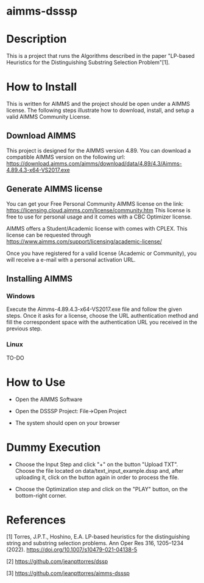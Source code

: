 # aimms-dsssp

# Description

This is a project that runs the Algorithms described in the paper "LP-based Heuristics for the Distinguishing Substring Selection Problem"[1].


# How to Install

This is written for AIMMS and the project should be open under a AIMMS license. The following steps illustrate how to download, install, and setup a valid AIMMS Community License. 

## Download AIMMS

This project is designed for the AIMMS version 4.89.
You can download a compatible AIMMS version on the following url: https://download.aimms.com/aimms/download/data/4.89/4.3/Aimms-4.89.4.3-x64-VS2017.exe

## Generate AIMMS license

You can get your Free Personal Community AIMMS license on the link: https://licensing.cloud.aimms.com/license/community.htm
This license is free to use for personal usage and it comes with a CBC Optimizer license.

AIMMS offers a Student/Academic license with comes with CPLEX. This license can be requested through https://www.aimms.com/support/licensing/academic-license/

Once you have registered for a valid license (Academic or Community), you will receive a e-mail with a personal activation URL.

## Installing AIMMS

### Windows

Execute the Aimms-4.89.4.3-x64-VS2017.exe file and follow the given steps. Once it asks for a license, choose the URL authentication method and fill the correspondent space with the authentication URL you received in the previous step. 

### Linux

TO-DO

# How to Use

* Open the AIMMS Software

* Open the DSSSP Project: File->Open Project

* The system should open on your browser

# Dummy Execution

* Choose the Input Step and click "+" on the button "Upload TXT". Choose the file located on data/text_input_example.dssp and, after uploading it, click on the button again in order to process the file. 

* Choose the Optimization step and click on the "PLAY" button, on the bottom-right corner. 

# References

[1] Torres, J.P.T., Hoshino, E.A. LP-based heuristics for the distinguishing string and substring selection problems. Ann Oper Res 316, 1205–1234 (2022). https://doi.org/10.1007/s10479-021-04138-5

[2] https://github.com/jeanpttorres/dssp

[3] https://github.com/jeanpttorres/aimms-dsssp

